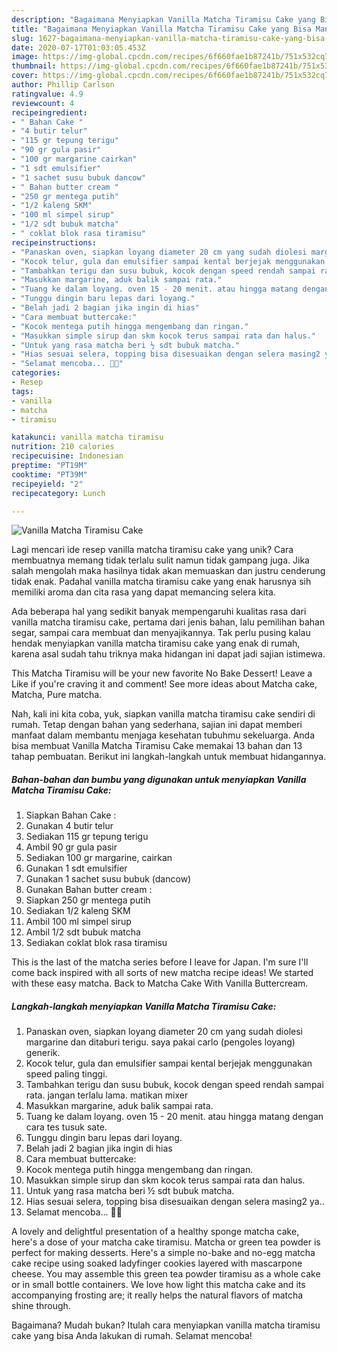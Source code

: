 ```yaml
---
description: "Bagaimana Menyiapkan Vanilla Matcha Tiramisu Cake yang Bisa Manjain Lidah"
title: "Bagaimana Menyiapkan Vanilla Matcha Tiramisu Cake yang Bisa Manjain Lidah"
slug: 1627-bagaimana-menyiapkan-vanilla-matcha-tiramisu-cake-yang-bisa-manjain-lidah
date: 2020-07-17T01:03:05.453Z
image: https://img-global.cpcdn.com/recipes/6f660fae1b87241b/751x532cq70/vanilla-matcha-tiramisu-cake-foto-resep-utama.jpg
thumbnail: https://img-global.cpcdn.com/recipes/6f660fae1b87241b/751x532cq70/vanilla-matcha-tiramisu-cake-foto-resep-utama.jpg
cover: https://img-global.cpcdn.com/recipes/6f660fae1b87241b/751x532cq70/vanilla-matcha-tiramisu-cake-foto-resep-utama.jpg
author: Phillip Carlson
ratingvalue: 4.9
reviewcount: 4
recipeingredient:
- " Bahan Cake "
- "4 butir telur"
- "115 gr tepung terigu"
- "90 gr gula pasir"
- "100 gr margarine cairkan"
- "1 sdt emulsifier"
- "1 sachet susu bubuk dancow"
- " Bahan butter cream "
- "250 gr mentega putih"
- "1/2 kaleng SKM"
- "100 ml simpel sirup"
- "1/2 sdt bubuk matcha"
- " coklat blok rasa tiramisu"
recipeinstructions:
- "Panaskan oven, siapkan loyang diameter 20 cm yang sudah diolesi margarine dan ditaburi terigu. saya pakai carlo (pengoles loyang) generik."
- "Kocok telur, gula dan emulsifier sampai kental berjejak menggunakan speed paling tinggi."
- "Tambahkan terigu dan susu bubuk, kocok dengan speed rendah sampai rata. jangan terlalu lama. matikan mixer"
- "Masukkan margarine, aduk balik sampai rata."
- "Tuang ke dalam loyang. oven 15 - 20 menit. atau hingga matang dengan cara tes tusuk sate."
- "Tunggu dingin baru lepas dari loyang."
- "Belah jadi 2 bagian jika ingin di hias"
- "Cara membuat buttercake:"
- "Kocok mentega putih hingga mengembang dan ringan."
- "Masukkan simple sirup dan skm kocok terus sampai rata dan halus."
- "Untuk yang rasa matcha beri ½ sdt bubuk matcha."
- "Hias sesuai selera, topping bisa disesuaikan dengan selera masing2 ya.."
- "Selamat mencoba... 🤗🤗"
categories:
- Resep
tags:
- vanilla
- matcha
- tiramisu

katakunci: vanilla matcha tiramisu 
nutrition: 210 calories
recipecuisine: Indonesian
preptime: "PT19M"
cooktime: "PT39M"
recipeyield: "2"
recipecategory: Lunch

---
```



![Vanilla Matcha Tiramisu Cake](https://img-global.cpcdn.com/recipes/6f660fae1b87241b/751x532cq70/vanilla-matcha-tiramisu-cake-foto-resep-utama.jpg)

Lagi mencari ide resep vanilla matcha tiramisu cake yang unik? Cara membuatnya memang tidak terlalu sulit namun tidak gampang juga. Jika salah mengolah maka hasilnya tidak akan memuaskan dan justru cenderung tidak enak. Padahal vanilla matcha tiramisu cake yang enak harusnya sih memiliki aroma dan cita rasa yang dapat memancing selera kita.

Ada beberapa hal yang sedikit banyak mempengaruhi kualitas rasa dari vanilla matcha tiramisu cake, pertama dari jenis bahan, lalu pemilihan bahan segar, sampai cara membuat dan menyajikannya. Tak perlu pusing kalau hendak menyiapkan vanilla matcha tiramisu cake yang enak di rumah, karena asal sudah tahu triknya maka hidangan ini dapat jadi sajian istimewa.

This Matcha Tiramisu will be your new favorite No Bake Dessert! Leave a Like if you&#39;re craving it and comment! See more ideas about Matcha cake, Matcha, Pure matcha.


Nah, kali ini kita coba, yuk, siapkan vanilla matcha tiramisu cake sendiri di rumah. Tetap dengan bahan yang sederhana, sajian ini dapat memberi manfaat dalam membantu menjaga kesehatan tubuhmu sekeluarga. Anda bisa membuat Vanilla Matcha Tiramisu Cake memakai 13 bahan dan 13 tahap pembuatan. Berikut ini langkah-langkah untuk membuat hidangannya.

<!--inarticleads1-->

##### Bahan-bahan dan bumbu yang digunakan untuk menyiapkan Vanilla Matcha Tiramisu Cake:

1. Siapkan  Bahan Cake :
1. Gunakan 4 butir telur
1. Sediakan 115 gr tepung terigu
1. Ambil 90 gr gula pasir
1. Sediakan 100 gr margarine, cairkan
1. Gunakan 1 sdt emulsifier
1. Gunakan 1 sachet susu bubuk (dancow)
1. Gunakan  Bahan butter cream :
1. Siapkan 250 gr mentega putih
1. Sediakan 1/2 kaleng SKM
1. Ambil 100 ml simpel sirup
1. Ambil 1/2 sdt bubuk matcha
1. Sediakan  coklat blok rasa tiramisu


This is the last of the matcha series before I leave for Japan. I&#39;m sure I&#39;ll come back inspired with all sorts of new matcha recipe ideas! We started with these easy matcha. Back to Matcha Cake With Vanilla Buttercream. 

<!--inarticleads2-->

##### Langkah-langkah menyiapkan Vanilla Matcha Tiramisu Cake:

1. Panaskan oven, siapkan loyang diameter 20 cm yang sudah diolesi margarine dan ditaburi terigu. saya pakai carlo (pengoles loyang) generik.
1. Kocok telur, gula dan emulsifier sampai kental berjejak menggunakan speed paling tinggi.
1. Tambahkan terigu dan susu bubuk, kocok dengan speed rendah sampai rata. jangan terlalu lama. matikan mixer
1. Masukkan margarine, aduk balik sampai rata.
1. Tuang ke dalam loyang. oven 15 - 20 menit. atau hingga matang dengan cara tes tusuk sate.
1. Tunggu dingin baru lepas dari loyang.
1. Belah jadi 2 bagian jika ingin di hias
1. Cara membuat buttercake:
1. Kocok mentega putih hingga mengembang dan ringan.
1. Masukkan simple sirup dan skm kocok terus sampai rata dan halus.
1. Untuk yang rasa matcha beri ½ sdt bubuk matcha.
1. Hias sesuai selera, topping bisa disesuaikan dengan selera masing2 ya..
1. Selamat mencoba... 🤗🤗


A lovely and delightful presentation of a healthy sponge matcha cake, here&#39;s a dose of your matcha cake tiramisu. Matcha or green tea powder is perfect for making desserts. Here&#39;s a simple no-bake and no-egg matcha cake recipe using soaked ladyfinger cookies layered with mascarpone cheese. You may assemble this green tea powder tiramisu as a whole cake or in small bottle containers. We love how light this matcha cake and its accompanying frosting are; it really helps the natural flavors of matcha shine through. 

Bagaimana? Mudah bukan? Itulah cara menyiapkan vanilla matcha tiramisu cake yang bisa Anda lakukan di rumah. Selamat mencoba!

